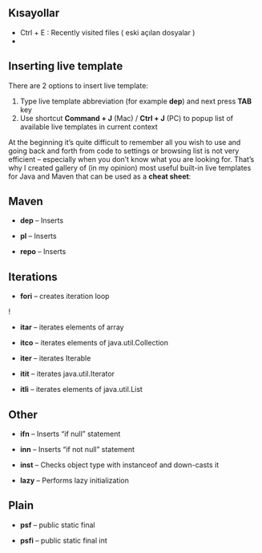 





## Kısayollar

- Ctrl + E : Recently visited files  ( eski açılan dosyalar )
- 




## Inserting live template

There are 2 options to insert live template:

1. Type live template abbreviation (for example **dep**) and next press **TAB** key
2. Use shortcut **Command + J** (Mac) / **Ctrl + J** (PC) to popup list of available live templates in current context

At the beginning it’s quite difficult to remember all you wish to use and going back and forth from code to settings or browsing list is not very efficient – especially when you don’t know what you are looking for. That’s why I created gallery of (in my opinion) most useful built-in live templates for Java and Maven that can be used as a **cheat sheet**:

## Maven

- **dep** – Inserts <dependency/>



- **pl** – Inserts <plugin/>



- **repo** – Inserts <repo/>



## Iterations

- **fori** – creates iteration loop

!

- **itar** – iterates elements of array



- **itco** – iterates elements of java.util.Collection



- **iter** – iterates Iterable


- **itit** – iterates java.util.Iterator



- **itli** – iterates elements of java.util.List



## Other

- **ifn** – Inserts “if null” statement


- **inn** – Inserts “if not null” statement



- **inst** – Checks object type with instanceof and down-casts it



- **lazy** – Performs lazy initialization



## Plain

- **psf** – public static final



- **psfi** – public static final int